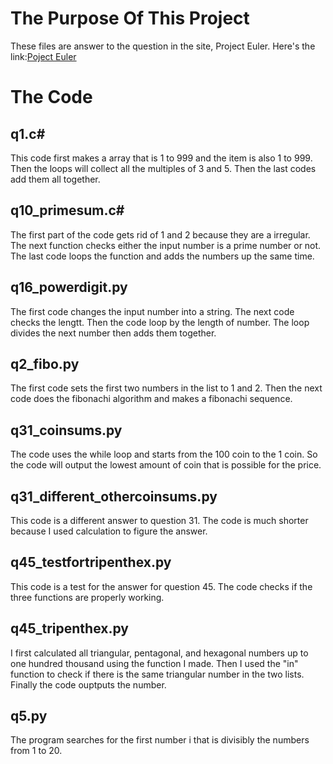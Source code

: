# The Purpose Of This Project
These files are answer to the question in the site, Project Euler.
Here's the link:[Poject Euler](https://projecteuler.net/archives)
# The Code
  ## q1.c#
  This code first makes a array that is 1 to 999 and the item is also 1 to 999.
  Then the loops will collect all the multiples of 3 and 5.
  Then the last codes add them all together.
  ## q10_primesum.c#
  The first part of the code gets rid of 1 and 2 because they are a irregular.
  The next function checks either the input number is a prime number or not.
  The last code loops the function and adds the numbers up the same time.
  ## q16_powerdigit.py
  The first code changes the input number into a string.
  The next code checks the lengtt.
  Then the code loop by the length of number.
  The loop divides the next number then adds them together.
  ## q2_fibo.py
  The first code sets the first two numbers in the list to 1 and 2.
  Then the next code does the fibonachi algorithm and makes a fibonachi sequence.
  ## q31_coinsums.py
  The code uses the while loop and starts from the 100 coin to the 1 coin.
  So the code will output the lowest amount of coin that is possible for the price.
  ## q31_different_othercoinsums.py
  This code is a different answer to question 31.
  The code is much shorter because I used calculation to figure the answer.
  ## q45_testfortripenthex.py
  This code is a test for the answer for question 45.
  The code checks if the three functions are properly working.
  ## q45_tripenthex.py
  I first calculated all triangular, pentagonal, and hexagonal numbers up to one hundred thousand using the function I made.
  Then I used the "in" function to check if there is the same triangular number in the two lists.
  Finally the code ouptputs the number.
  ## q5.py
  The program searches for the first number i that is divisibly the numbers from 1 to 20.
